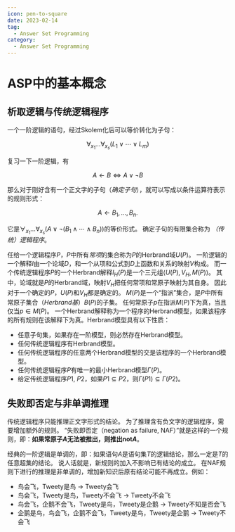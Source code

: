 ```yaml
---
icon: pen-to-square
date: 2023-02-14
tag:
  - Answer Set Programming
category:
  - Answer Set Programming
---
```


# ASP中的基本概念

<!-- more -->

## 析取逻辑与传统逻辑程序

一个一阶逻辑的语句，经过Skolem化后可以等价转化为子句：

$$
\forall_{x_1}\dots\forall_{x_s}(L_1\lor\cdots\lor L_m)
$$

复习一下一阶逻辑，有

$$
A\leftarrow B \Leftrightarrow A\lor\lnot B
$$

那么对于刚好含有一个正文字的子句（*确定子句*），就可以写成以条件运算符表示的规则形式：

$$
A\leftarrow B_1,\dots,B_n.
$$

它是$\forall_{x_1}\dots\forall_{x_s}(A\lor\lnot(B_1\land\cdots\land B_n))$的等价形式。
确定子句的有限集合称为 *（传统）逻辑程序*。

任给一个逻辑程序$P$，$P$中所有*常项*的集合称为$P$的Herbrand域$U(P)$。
一阶逻辑的一个解释$I$由一个论域$D$，和一个从项和公式到$D$上函数和关系的映射$V$构成。
而一个传统逻辑程序$P$的一个Herbrand解释$I_H(P)$是一个三元组$\langle U(P), V_H, M(P)\rangle$。
其中，论域就是$P$的Herbrand域，映射$V_H$把任何常项和常原子映射为其自身。
因此对于一个确定的$P$，$U(P)$和$V_H$都是确定的。
$M(P)$是一个“指派”集合，是$P$中所有常原子集合（*Herbrand基*）$B(P)$的子集。
任何常原子$p$在指派$M(P)$下为真，当且仅当$p\in M(P)$。
一个Herbrand解释称为一个程序的Herbrand模型，如果该程序的所有规则在该解释下为真。Herbrand模型具有以下性质：
- 任意子句集，如果存在一阶模型，则必然存在Herbrand模型。
- 任何传统逻辑程序有Herbrand模型。
- 任何传统逻辑程序的任意两个Herbrand模型的交是该程序的一个Herbrand模型。
- 任何传统逻辑程序$P$有唯一的最小Herbrand模型$\Gamma(P)$。
- 给定传统逻辑程序$P1$, $P2$，如果$P1\subseteq P2$，则$\Gamma(P1)\subseteq\Gamma(P2)$。

## 失败即否定与非单调推理

传统逻辑程序只能推理正文字形式的结论。
为了推理含有负文字的逻辑程序，需要增加额外的规则。
“失败即否定（negation as failure, NAF）”就是这样的一个规则，即：**如果常原子$A$无法被推出，则推出$\mathrm{not}A$**。

经典的一阶逻辑是单调的，即：如果语句$A$是语句集$T$的逻辑结论，那么一定是$T$的任意超集的结论。
说人话就是，新规则的加入不影响已有结论的成立。
在NAF规则下进行的推理是非单调的，增加新知识后原有结论可能不再成立。例如：
- 鸟会飞，Tweety是鸟 $\to$ Tweety会飞
- 鸟会飞，Tweety是鸟，Tweety不会飞 $\to$ Tweety不会飞
- 鸟会飞，企鹅不会飞，Tweety是鸟，Tweety是企鹅 $\to$ Tweety不知是否会飞
- 企鹅是鸟，鸟会飞，企鹅不会飞，Tweety是鸟，Tweety是企鹅 $\to$ Tweety不会飞
